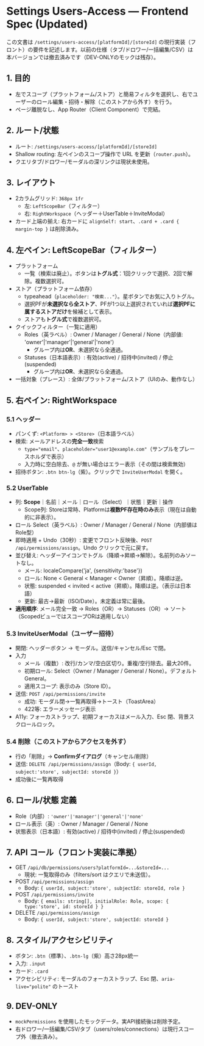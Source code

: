 # Settings Users-Access — Frontend Spec (Updated)

この文書は `/settings/users-access/[platformId]/[storeId]` の現行実装（フロント）の要件を記述します。以前の仕様（タブ/ドロワー/一括編集/CSV）は本バージョンでは撤去済みです（DEV-ONLYのモックは残存）。

## 1. 目的
- 左でスコープ（プラットフォーム/ストア）と簡易フィルタを選択し、右でユーザーのロール編集・招待・解除（このストアから外す）を行う。
- ページ離脱なし、App Router（Client Component）で完結。

## 2. ルート/状態
- ルート: `/settings/users-access/[platformId]/[storeId]`
- Shallow routing: 左ペインのスコープ操作で URL を更新（`router.push`）。
- クエリタブ/ドロワー/モーダルの深リンクは現状未使用。

## 3. レイアウト
- 2カラムグリッド: `368px 1fr`
  - 左: `LeftScopeBar`（フィルター）
  - 右: `RightWorkspace`（ヘッダー＋UserTable＋InviteModal）
- カード上端の揃え: 右カードに `alignSelf: start`、`.card + .card { margin-top }` は削除済み。

## 4. 左ペイン: LeftScopeBar（フィルター）
- プラットフォーム
  - 一覧（検索は廃止）。ボタンは**トグル式**：1回クリックで選択、2回で解除。複数選択可。
- ストア（プラットフォーム依存）
  - typeahead（`placeholder: "検索..."`）。星ボタンでお気に入りトグル。
  - 選択PFが**未選択なら全ストア**、PFが1つ以上選択されていれば**選択PFに属するストアだけ**を候補として表示。
  - ストアも**トグル式**で複数選択可。
- クイックフィルター（一覧に適用）
  - Roles（英ラベル）: Owner / Manager / General / None（内部値: 'owner'|'manager'|'general'|'none'）
    - グループ内は**OR**、未選択なら全通過。
  - Statuses（日本語表示）: 有効(active) / 招待中(invited) / 停止(suspended)
    - グループ内は**OR**、未選択なら全通過。
- 一括対象（プレース）: 全体/プラットフォーム/ストア（UIのみ、動作なし）

## 5. 右ペイン: RightWorkspace
### 5.1 ヘッダー
- パンくず: `<Platform> > <Store>`（日本語ラベル）
- 検索: メールアドレスの**完全一致**検索
  - `type="email"`、`placeholder="user1@example.com"`（サンプルをプレースホルダで表示）
  - 入力時に空白除去、`@` が無い場合はエラー表示（その間は検索無効）
- 招待ボタン: `.btn btn-lg`（紫）。クリックで `InviteUserModal` を開く。

### 5.2 UserTable
- 列: **Scope**｜名前｜メール｜ロール（Select）｜状態｜更新｜操作
  - Scope列: Storeは常時、Platformは**複数PF存在時のみ**表示（現在は自動的に非表示）。
- ロール Select（英ラベル）: Owner / Manager / General / None（内部値はRole型）
- 即時適用 + Undo（30秒）: 変更でフロント反映後、`POST /api/permissions/assign`。Undo クリックで元に戻す。
- 並び替え: ヘッダーアイコンでトグル（降順→昇順→解除）。名前列のみソートなし。
  - メール: localeCompare('ja', {sensitivity:'base'})
  - ロール: None < General < Manager < Owner（昇順）。降順は逆。
  - 状態: suspended < invited < active（昇順）。降順は逆。（表示は日本語）
  - 更新: 最古→最新（ISO/Date）。未定義は常に最後。
- **適用順序**: メール完全一致 → Roles（OR）→ Statuses（OR）→ ソート（ScopedビューではスコープORは適用しない）

### 5.3 InviteUserModal（ユーザー招待）
- 開閉: ヘッダーボタン → モーダル。送信/キャンセル/Esc で閉。
- 入力
  - メール（複数）: 改行/カンマ/空白区切り。重複/空行除去。最大20件。
  - 初期ロール: Select（Owner / Manager / General / None）。デフォルト General。
  - 適用スコープ: 表示のみ（Store ID）。
- 送信: `POST /api/permissions/invite`
  - 成功: モーダル閉→一覧再取得→トースト（ToastArea）
  - 422等: エラーメッセージ表示
- A11y: フォーカストラップ、初期フォーカスはメール入力、Esc 閉、背景スクロールロック。

### 5.4 削除（このストアからアクセスを外す）
- 行の「削除」→ **Confirmダイアログ**（キャンセル/削除）
- 送信: `DELETE /api/permissions/assign`（Body: `{ userId, subject:'store', subjectId: storeId }`）
- 成功後に一覧再取得

## 6. ロール/状態 定義
- Role（内部）: `'owner'|'manager'|'general'|'none'`
- ロール表示（英）: Owner / Manager / General / None
- 状態表示（日本語）: 有効(active) / 招待中(invited) / 停止(suspended)

## 7. API コール（フロント実装に準拠）
- GET `/api/db/permissions/users?platformId=...&storeId=...`
  - 現状: 一覧取得のみ（filters/sort はクエリで未送信）。
- POST `/api/permissions/assign`
  - Body: `{ userId, subject:'store', subjectId: storeId, role }`
- POST `/api/permissions/invite`
  - Body: `{ emails: string[], initialRole: Role, scope: { type:'store', id: storeId } }`
- DELETE `/api/permissions/assign`
  - Body: `{ userId, subject:'store', subjectId: storeId }`

## 8. スタイル/アクセシビリティ
- ボタン: `.btn`（標準）、`.btn-lg`（紫）高さ28px統一
- 入力: `.input`
- カード: `.card`
- アクセシビリティ: モーダルのフォーカストラップ、Esc 閉、`aria-live="polite"` のトースト

## 9. DEV-ONLY
- `mockPermissions` を使用したモックデータ。実API接続後は削除予定。
- 右ドロワー/一括編集/CSV/タブ（users/roles/connections）は現行スコープ外（撤去済み）。
